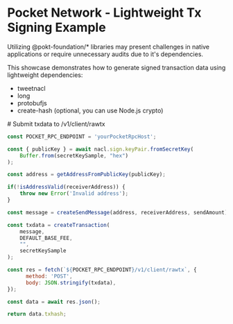 # Pocket Network - Lightweight Tx Signing Example

Utilizing @pokt-foundation/* libraries may present challenges in native applications or require unnecessary audits due to it's dependencies.

This showcase demonstrates how to generate signed transaction data using lightweight dependencies:

- tweetnacl
- long
- protobufjs
- create-hash (optional, you can use Node.js crypto)


# Submit txdata to /v1/client/rawtx

```js
const POCKET_RPC_ENDPOINT = 'yourPocketRpcHost';

const { publicKey } = await nacl.sign.keyPair.fromSecretKey(
    Buffer.from(secretKeySample, "hex")
);

const address = getAddressFromPublicKey(publicKey);

if(!isAddressValid(receiverAddress)) {
    throw new Error('Invalid address');
}

const message = createSendMessage(address, receiverAddress, sendAmount);

const txdata = createTransaction(
    message,
    DEFAULT_BASE_FEE,
    "",
    secretKeySample
);

const res = fetch(`${POCKET_RPC_ENDPOINT}/v1/client/rawtx`, {
      method: 'POST',
      body: JSON.stringify(txdata),
});

const data = await res.json();

return data.txhash;
```